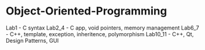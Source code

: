 # Object-Oriented-Programming

Lab1 - C syntax
Lab2_4 - C app, void pointers, memory management 
Lab6_7 - C++, template, exception, inheritence, polymorphism
Lab10_11 - C++, Qt, Design Patterns, GUI 
